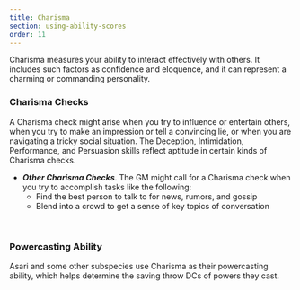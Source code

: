 ```yaml
---
title: Charisma
section: using-ability-scores
order: 11
---
```

Charisma measures your ability to interact effectively with others. It includes such factors as confidence and eloquence,
and it can represent a charming or commanding personality.

### Charisma Checks

A Charisma check might arise when you try to influence or entertain others, when you try to make an impression or
tell a convincing lie, or when you are navigating a tricky social situation. The Deception, Intimidation, Performance,
and Persuasion skills reflect aptitude in certain kinds of Charisma checks.

<skill-list abilityLimit="Charisma"></skill-list>
- __*Other Charisma Checks*__. The GM might call for a Charisma check when you try to accomplish tasks like the following:
  - Find the best person to talk to for news, rumors, and gossip
  - Blend into a crowd to get a sense of key topics of conversation

&nbsp;

### Powercasting Ability
Asari and some other subspecies use Charisma as their powercasting ability, which helps determine the saving
throw DCs of powers they cast.

<me-source-reference pages="82-83"></me-source-reference>
